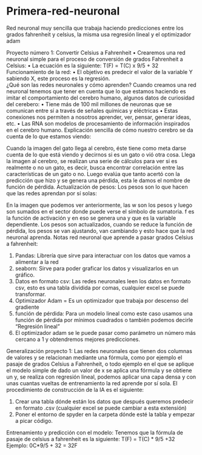 # Primera-red-neuronal
Red neuronal muy sencilla que trabaja haciendo predicciones entre los grados fahrenheit y celsius, la misma usa regresión lineal y el optimizador adam

Proyecto número 1: Convertir Celsius a Fahrenheit
•	Crearemos una red neuronal simple para el proceso de conversión de grados Fahrenheit a Celsius:
•	La ecuación es la siguiente: T(F) = T(C) x 9/5 + 32
Funcionamiento de la red:
•	El objetivo es predecir el valor de la variable Y sabiendo X, este proceso es la regresión.   
¿Qué son las redes neuronales y cómo aprenden?
Cuando creamos una red neuronal tenemos que tener en cuenta que lo que estamos haciendo es imitar el comportamiento del cerebro humano, algunos datos de curiosidad del cerebero: 
•	Tiene más de 100 mil millones de neuronas que se comunican entre sí a través de señales químicas y eléctricas
•	Estas conexiones nos permiten a nosotros aprender, ver, pensar, generar ideas, etc.
•	Las RNA son modelos de procesamiento de información inspirados en el cerebro humano.
Explicación sencilla de cómo nuestro cerebro se da cuenta de lo que estamos viendo:
 
Cuando la imagen del gato llega al cerebro, éste tiene como meta  darse cuenta de lo que está viendo y decirnos si es un gato o vió otra cosa. 
Llega la imagen al cerebro, se realizan una serie de cálculos para ver si es realmente o no un gato, es decir, busca encontrar correlación entre las características de un gato o no. 
Luego evalúa que tanto acertó con la predicción que hizo y se genera una pérdida, esta le damos el nombre de función de pérdida. 
Actualización de pesos:
Los pesos son lo que hacen que las redes aprendan por sí solas:
 
En la imagen que podemos ver anteriormente, las w son los pesos y luego son sumados en el sector donde puede verse el símbolo de sumatoria. f es la función de activación y en eso se genera una y que es la variable dependiente. 
Los pesos son actualizados, cuando se reduce la función de pérdida, los pesos se van ajustando, van cambiando y esto hace que la red neuronal aprenda. 
Notas red neuronal que aprende a pasar grados Celsius a fahrenheit:
1.	Pandas: Librería que sirve para interactuar con los datos que vamos a alimentar a la red
2.	seaborn: Sirve para poder graficar los datos y visualizarlos en un gráfico.
3.	Datos en formato csv: Las redes neuronales leen los datos en formato csv, esto es una tabla dividida por comas, cualquier excel se puede transformar.
4.	Optimizador Adam = Es un optimizador que trabaja por descenso del gradiente
5.	función de pérdida: Para un modelo lineal como este caso usamos una función de pérdida por mínimos cuadrados o también podemos decirle “Regresión lineal”
6.	El optimizador adam se le puede pasar como parámetro un número más cercano a 1 y obtendremos mejores predicciones.

Generalización proyecto 1:
Las redes neuronales que tienen dos columnas de valores y se relacionan mediante una fórmula, como por ejemplo el pasaje de grados Celsius a Fahrenheit, o todo ejemplo en el que se aplique el modelo simple de dado un valor de x se aplica una fórmula y se obtiene un y, se realiza con regresión lineal, podemos aplicar una capa densa y con unas cuantas vueltas de entrenamiento la red aprende por sí sola. 
El procedimiento de construcción de la IA es el siguiente:
1.	Crear una tabla dónde están los datos que después queremos predecir en formato .csv (cualquier excel se puede cambiar a esta extensión)
2.	Poner el entorno de spyder en la carpeta dónde esté la tabla y empezar a picar código. 

Entrenamiento y predicción con el modelo:
Tenemos que la fórmula de pasaje de celsius a fahrenheit es la siguiente: 
T(F) = T(C) * 9/5 +32
Ejemplo:
0C*9/5 + 32 = 32F


